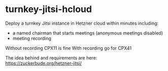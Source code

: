# turnkey-jitsi-hcloud

Deploy a turnkey Jitsi instance in Hetzner cloud within minutes including:
- a named chairman that starts meetings (anonymous meetings disabled)
- meeting recording

Without recording CPX11 is fine
With recording go for CPX41


The idea behind and requirements are here: https://zuckerbude.org/hetzner-jitsi/
